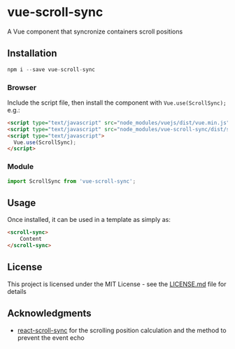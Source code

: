 # vue-scroll-sync

A Vue component that syncronize containers scroll positions

## Installation

```js
npm i --save vue-scroll-sync
```

### Browser

Include the script file, then install the component with `Vue.use(ScrollSync);` e.g.:

```html
<script type="text/javascript" src="node_modules/vuejs/dist/vue.min.js"></script>
<script type="text/javascript" src="node_modules/vue-scroll-sync/dist/scroll-sync.min.js"></script>
<script type="text/javascript">
  Vue.use(ScrollSync);
</script>
```

### Module

```js
import ScrollSync from 'vue-scroll-sync';
```

## Usage

Once installed, it can be used in a template as simply as:

```html
<scroll-sync>
    Content
</scroll-sync>
```

## License

This project is licensed under the MIT License - see the [LICENSE.md](LICENSE.md) file for details

## Acknowledgments

* [react-scroll-sync](https://github.com/okonet/react-scroll-sync) for the scrolling position calculation and the method to prevent the event echo
